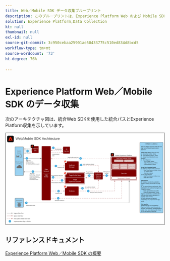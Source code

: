 ```yaml
---
title: Web／Mobile SDK データ収集ブループリント
description: このブループリントは、Experience Platform Web および Mobile SDK を使用したアーキテクチャと取り込みを示しています。
solution: Experience Platform,Data Collection
kt: null
thumbnail: null
exl-id: null
source-git-commit: 3c950cebaa25901ae50433775c510ed834d8bcd5
workflow-type: tm+mt
source-wordcount: '73'
ht-degree: 76%

---
```


# Experience Platform Web／Mobile SDK のデータ収集

次のアーキテクチャ図は、統合Web SDKを使用した統合パスとExperience Platform収集を示しています。

<img src="assets/web_sdk_flow.svg" alt="Experience Platform Web および Mobile SDK を使用した実装の参照アーキテクチャ" style="border:1px solid #4a4a4a" />

## リファレンスドキュメント

[Experience Platform Web／Mobile SDK の概要](https://experienceleague.adobe.com/docs/experience-platform/edge/home.html?lang=ja)

